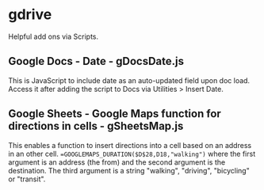 # gdrive

Helpful add ons via Scripts.

## Google Docs - Date - gDocsDate.js 

This is JavaScript to include date as an auto-updated field upon doc load. Access it after adding the script to Docs via Utilities > Insert Date.


## Google Sheets - Google Maps function for directions in cells - gSheetsMap.js

This enables a function to insert directions into a cell based on an address in an other cell. ```=GOOGLEMAPS_DURATION($D$28,D18,"walking")``` where the first argument is an address (the from) and the second argument is the destination. The third argument is a string "walking", "driving", 
"bicycling" or "transit". 